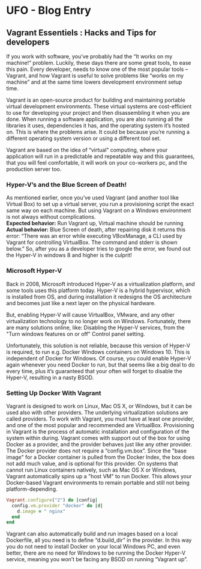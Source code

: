 # UFO - Blog Entry

## Vagrant Essentiels : Hacks and Tips for developers

If you work with software, you’ve probably had the “It works on my machine!” problem. Luckily, these days there are some great tools, to ease this pain. Every developer, needs to know one of the most popular tools – Vagrant, and how Vagrant is useful to solve problems like “works on my machine” and at the same time lowers development environment setup time.

Vagrant is an open-source product for building and maintaining portable virtual development environments. These virtual systems are cost-efficient to use for developing your project and then disassembling it when you are done. When running a software application, you are also running all the libraries it uses, dependencies it has, and the operating system it’s hosted on. This is where the problems arise. It could be because you’re running a different operating system version or using a different tool set. 

Vagrant are based on the idea of “virtual” computing, where your application will run in a predictable and repeatable way and this guarantees, that you will feel comfortable, it will work on your co-workers pc, and the production server too. 

### Hyper-V’s and the Blue Screen of Death!
As mentioned earlier, once you’ve used Vagrant (and another tool like Virtual Box) to set up a virtual server, you run a provisioning script the exact same way on each machine. But using Vagrant on a Windows environment is not always without complications.
<br>
**Expected behavior:**
Run Vagrant up, Virtual machine should be running
<br>
**Actual behavior:**
Blue Screen of death, after repairing disk it returns this error:
“There was an error while executing VBoxManage, a CLI used by Vagrant for controlling VirtualBox. The command and stderr is shown below.”
So, after you as a developer tries to google the error, we found out the Hyper-V in windows 8 and higher is the culprit! 

### Microsoft Hyper-V
Back in 2008, Microsoft introduced Hyper-V as a virtualization platform, and some tools uses this platform today. Hyper-V is a hybrid hypervisor, which is installed from OS, and during installation it redesigns the OS architecture and becomes just like a next layer on the physical hardware.

But, enabling Hyper-V will cause VirtualBox, VMware, and any other virtualization technology to no longer work on Windows.
Fortunately, there are many solutions online, like:
Disabling the Hyper-V services, from the "Turn windows features on or off" Control panel setting.
 
Unfortunately, this solution is not reliable, because this version of Hyper-V is required, to run e.g. Docker Windows containers on Windows 10. This is independent of Docker for Windows. Of course, you could enable Hyper-V again whenever you need Docker to run, but that seems like a big deal to do every time, plus it’s guaranteed that your often will forget to disable the Hyper-V, resulting in a nasty BSOD.     

### Setting Up Docker With Vagrant
Vagrant is designed to work on Linux, Mac OS X, or Windows, but it can be used also with other providers. The underlying virtualization solutions are called providers. To work with Vagrant, you must have at least one provider, and one of the most popular and recommended are VirtualBox. Provisioning in Vagrant is the process of automatic installation and configuration of the system within during.
Vagrant comes with support out of the box for using Docker as a provider, and the provider behaves just like any other provider. The Docker provider does not require a “config.vm.box”. Since the "base image" for a Docker container is pulled from the Docker Index, the box does not add much value, and is optional for this provider.
On systems that cannot run Linux containers natively, such as Mac OS X or Windows, Vagrant automatically spins up a "host VM" to run Docker. This allows your Docker-based Vagrant environments to remain portable and still not being platform-depending.  
```ruby
Vagrant.configure("2") do |config|
  config.vm.provider "docker" do |d|
	d.image = " nginx"
  end
end
```
Vagrant can also automatically build and run images based on a local Dockerfile, all you need is to define “d.build_dir” in the provider.
In this way you do not need to install Docker on your local Windows PC, and even better, there are no need for Windows to be running the Docker Hyper-V service, meaning you won’t be facing any BSOD on running “Vagrant up”.   


 

